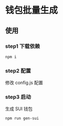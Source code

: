 # 钱包批量生成

## 使用
### step1 下载依赖
```bash
npm i
```

### step2 配置
修改 config.js 配置

### step3 启动
生成 SUI 钱包
```shell
npm run gen-sui
```

